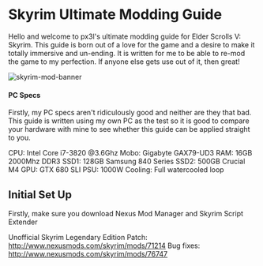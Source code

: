 # Skyrim Ultimate Modding Guide

Hello and welcome to px3l's ultimate modding guide for Elder Scrolls V: Skyrim. This guide is born out of a love for the game and a desire to make it totally immersive and un-ending. It is written for me to be able to re-mod the game to my perfection. If anyone else gets use out of it, then great!

![skyrim-mod-banner](https://raw.githubusercontent.com/username/projectname/branch/path/to/img.png)

#### PC Specs

Firstly, my PC specs aren't ridiculously good and neither are they that bad. This guide is written using my own PC as the test so it is good to compare your hardware with mine to see whether this guide can be applied straight to you.

CPU: Intel Core i7-3820 @3.6Ghz
Mobo: Gigabyte GAX79-UD3
RAM: 16GB 2000Mhz DDR3
SSD1: 128GB Samsung 840 Series
SSD2: 500GB Crucial M4
GPU: GTX 680 SLI
PSU: 1000W
Cooling: Full watercooled loop

## Initial Set Up

Firstly, make sure you download Nexus Mod Manager and Skyrim Script Extender

Unofficial Skyrim Legendary Edition Patch: http://www.nexusmods.com/skyrim/mods/71214
Bug fixes: http://www.nexusmods.com/skyrim/mods/76747